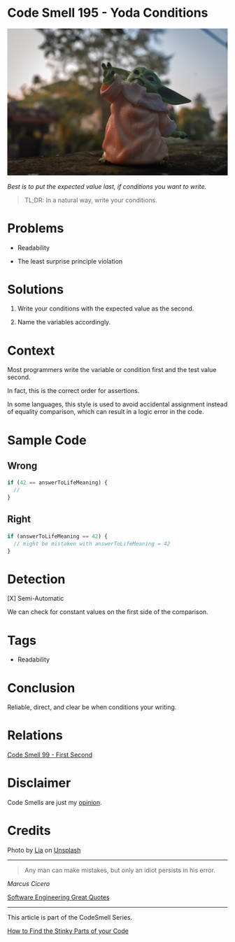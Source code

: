 # Code Smell 195 - Yoda Conditions
            
![Code Smell 195 - Yoda Conditions](Code%20Smell%20195%20-%20Yoda%20Conditions.jpg)

*Best is to put the expected value last, if conditions you want to write.*

> TL;DR: In a natural way, write your conditions.

# Problems

- Readability

- The least surprise principle violation

# Solutions

1. Write your conditions with the expected value as the second.

2. Name the variables accordingly.

# Context

Most programmers write the variable or condition first and the test value second.

In fact, this is the correct order for assertions.

In some languages, this style is used to avoid accidental assignment instead of equality comparison, which can result in a logic error in the code.

# Sample Code

## Wrong

[Gist Url]: # (https://gist.github.com/mcsee/530570169b351c8d411c310d9a182d1a)
```javascript
if (42 == answerToLifeMeaning) {
  // 
}
```

## Right

[Gist Url]: # (https://gist.github.com/mcsee/3a59fd09423eef0bbc5ab7857d041309)
```javascript
if (answerToLifeMeaning == 42) {
  // might be mistaken with answerToLifeMeaning = 42
}
```

# Detection

[X] Semi-Automatic 

We can check for constant values on the first side of the comparison.

# Tags

- Readability

# Conclusion

Reliable, direct, and clear be when conditions your writing.

# Relations

[Code Smell 99 - First Second](https://github.com/mcsee/Software-Design-Articles/tree/main/Articles/Code%20Smells/Code%20Smell%2099%20-%20First%20Second/readme.md)

# Disclaimer

Code Smells are just my [opinion](https://github.com/mcsee/Software-Design-Articles/tree/main/Articles/Blogging/I%20Wrote%20More%20than%2090%20Articles%20on%202021%20Here%20is%20What%20I%20Learned/readme.md).

# Credits

Photo by [Lia](https://unsplash.com/@liaphotography) on [Unsplash](https://unsplash.com/photos/2Wc_wz2k1Bs)  
  
* * *

> Any man can make mistakes, but only an idiot persists in his error.

_Marcus Cicero_

[Software Engineering Great Quotes](https://github.com/mcsee/Software-Design-Articles/tree/main/Articles/Quotes/Software%20Engineering%20Great%20Quotes/readme.md)

* * *

This article is part of the CodeSmell Series.

[How to Find the Stinky Parts of your Code](https://github.com/mcsee/Software-Design-Articles/tree/main/Articles/Code%20Smells/How%20to%20Find%20the%20Stinky%20parts%20of%20your%20Code/readme.md)